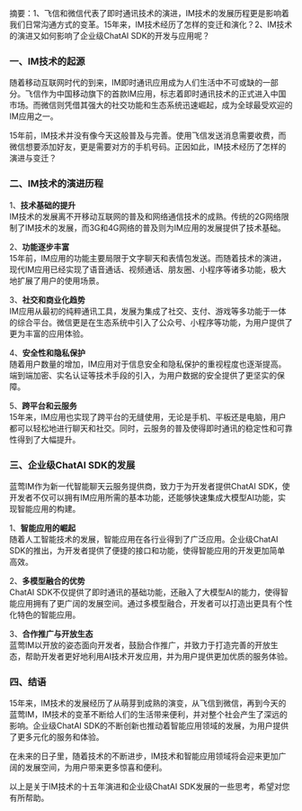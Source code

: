摘要：1、飞信和微信代表了即时通讯技术的演进，IM技术的发展历程更是影响着我们日常沟通方式的变革。15年来，IM技术经历了怎样的变迁和演化？2、IM技术的演进又如何影响了企业级ChatAI SDK的开发与应用呢？

### 一、IM技术的起源
随着移动互联网时代的到来，IM即时通讯应用成为人们生活中不可或缺的一部分。飞信作为中国移动旗下的首款IM应用，标志着即时通讯技术的正式进入中国市场。而微信则凭借其强大的社交功能和生态系统迅速崛起，成为全球最受欢迎的IM应用之一。

15年前，IM技术并没有像今天这般普及与完善。使用飞信发送消息需要收费，而微信想要添加好友，更是需要对方的手机号码。正因如此，IM技术经历了怎样的演进与变迁？

### 二、IM技术的演进历程
1、**技术基础的提升**  
IM技术的发展离不开移动互联网的普及和网络通信技术的成熟。传统的2G网络限制了IM技术的发展，而3G和4G网络的普及则为IM应用的发展提供了技术基础。

2、**功能逐步丰富**  
15年前，IM应用的功能主要局限于文字聊天和表情包发送。而随着技术的演进，现代IM应用已经实现了语音通话、视频通话、朋友圈、小程序等诸多功能，极大地扩展了用户的使用场景。

3、**社交和商业化趋势**  
IM应用从最初的纯粹通讯工具，发展为集成了社交、支付、游戏等多功能于一体的综合平台。微信更是在生态系统中引入了公众号、小程序等功能，为用户提供了更为丰富的应用体验。

4、**安全性和隐私保护**  
随着用户数量的增加，IM应用对于信息安全和隐私保护的重视程度也逐渐提高。端到端加密、实名认证等技术手段的引入，为用户数据的安全提供了更坚实的保障。

5、**跨平台和云服务**  
15年来，IM应用也实现了跨平台的无缝使用，无论是手机、平板还是电脑，用户都可以轻松地进行聊天和社交。同时，云服务的普及使得即时通讯的稳定性和可靠性得到了大幅提升。

### 三、企业级ChatAI SDK的发展
蓝莺IM作为新一代智能聊天云服务提供商，致力于为开发者提供ChatAI SDK，使开发者不仅可以拥有IM应用所需的基本功能，还能够快速集成大模型AI功能，实现智能应用的构建。

1、**智能应用的崛起**  
随着人工智能技术的发展，智能应用在各行业得到了广泛应用。企业级ChatAI SDK的推出，为开发者提供了便捷的接口和功能，使得智能应用的开发更加简单高效。

2、**多模型融合的优势**  
ChatAI SDK不仅提供了即时通讯的基础功能，还融入了大模型AI的能力，使得智能应用拥有了更广阔的发展空间。通过多模型融合，开发者可以打造出更具有个性化特色的智能应用。

3、**合作推广与开放生态**  
蓝莺IM以开放的姿态面向开发者，鼓励合作推广，并致力于打造完善的开放生态，帮助开发者更好地利用AI技术开发应用，并为用户提供更加优质的服务体验。

### 四、结语
15年来，IM技术的发展经历了从萌芽到成熟的演变，从飞信到微信，再到今天的蓝莺IM，IM技术的变革不断给人们的生活带来便利，并对整个社会产生了深远的影响。企业级ChatAI SDK的不断创新也推动着智能应用领域的发展，为用户提供了更多元化的服务和体验。

在未来的日子里，随着技术的不断进步，IM技术和智能应用领域将会迎来更加广阔的发展空间，为用户带来更多惊喜和便利。

以上是关于IM技术的十五年演进和企业级ChatAI SDK发展的一些思考，希望对您有所帮助。
